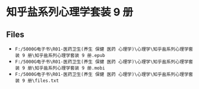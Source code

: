 # 知乎盐系列心理学套装 9 册

## Files

- `F:/5000G电子书\R01-医药卫生(养生 保健 医药 心理学)\心理学\知乎盐系列心理学套装 9 册\知乎盐系列心理学套装 9 册.epub`
- `F:/5000G电子书\R01-医药卫生(养生 保健 医药 心理学)\心理学\知乎盐系列心理学套装 9 册\知乎盐系列心理学套装 9 册.mobi`
- `F:/5000G电子书\R01-医药卫生(养生 保健 医药 心理学)\心理学\知乎盐系列心理学套装 9 册\files.txt`
